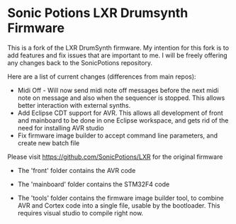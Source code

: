 Sonic Potions LXR Drumsynth Firmware
====================================

This is a fork of the LXR DrumSynth firmware. My intention for this fork is to add features and fix issues
that are important to me. I will be freely offering any changes back to the SonicPotions repository.

Here are a list of current changes (differences from main repos):
- Midi Off - Will now send midi note off messages before the next midi note on message and also when
  the sequencer is stopped. This allows better interaction with external synths.
- Add Eclipse CDT support for AVR. This allows all development of front and mainboard to be done in one 
  Eclipse workspace, and gets rid of the need for installing AVR studio
- Fix firmware image builder to accept command line parameters, and create new batch file

Please visit https://github.com/SonicPotions/LXR for the original firmware

- The 'front' folder contains the AVR code

- The 'mainboard' folder contains the STM32F4 code

- The 'tools' folder contains the firmware image builder tool, to combine AVR 
  and Cortex code into a single file, usable by the bootloader. This requires visual studio to compile right now.
